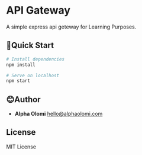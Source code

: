 # API Gateway 

A simple express api geteway for Learning Purposes.

## 🚀Quick Start

```bash
# Install dependencies
npm install
```

```bash
# Serve on localhost
npm start
```

## 😊Author

- **Alpha Olomi** [hello@alphaolomi.com](mailto:hello@alphaolomi.com)

## License
MIT License
